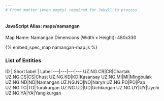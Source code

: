 ```yaml
---
# Front matter (even empty) required for Jekyll to process
---
```


#### JavaScript Alias: maps/namangan

Map Name: Namangan
Dimensions (Width x Height): 480x330





{% embed_spec_map namangan-map.js %}

### List of Entities

ID | Short label | Label
---|---|---|---
UZ.NG.CR|CR|Chartak
UZ.NG.CS|CS|Chust
UZ.NG.KD|KD|Kasansay
UZ.NG.MI|MI|Mingbulak
UZ.NG.ND|ND|Namangan
UZ.NG.NO|NO|Naryn
UZ.NG.PO|PO|Pap
UZ.NG.TO|TO|Turakurgan
UZ.NG.UD|UD|Uchkurgan
UZ.NG.UY|UY|Uychi
UZ.NG.YA|YA|Yangikurgan